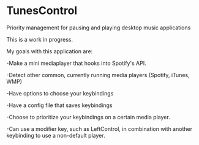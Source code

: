 # TunesControl
Priority management for pausing and playing desktop music applications

This is a work in progress. 



My goals with this application are:


-Make a mini mediaplayer that hooks into Spotify's API.

-Detect other common, currently running media players (Spotify, iTunes, WMP)

-Have options to choose your keybindings

-Have a config file that saves keybindings

-Choose to prioritize your keybindings on a certain media player. 

-Can use a modifier key, such as LeftControl, in combination with another keybinding to use a non-default player. 
